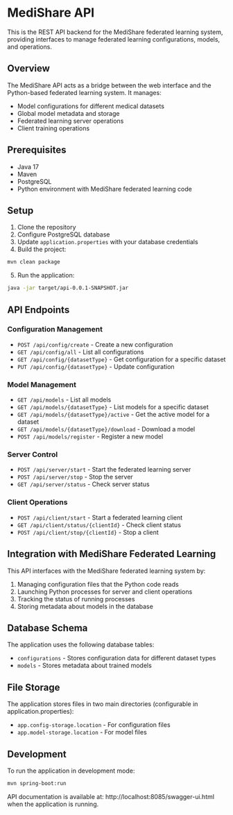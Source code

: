 # MediShare API

This is the REST API backend for the MediShare federated learning system, providing interfaces to manage federated learning configurations, models, and operations.

## Overview

The MediShare API acts as a bridge between the web interface and the Python-based federated learning system. It manages:

- Model configurations for different medical datasets
- Global model metadata and storage
- Federated learning server operations
- Client training operations

## Prerequisites

- Java 17
- Maven
- PostgreSQL
- Python environment with MediShare federated learning code

## Setup

1. Clone the repository
2. Configure PostgreSQL database
3. Update `application.properties` with your database credentials
4. Build the project:

```bash
mvn clean package
```

5. Run the application:

```bash
java -jar target/api-0.0.1-SNAPSHOT.jar
```

## API Endpoints

### Configuration Management

- `POST /api/config/create` - Create a new configuration
- `GET /api/config/all` - List all configurations
- `GET /api/config/{datasetType}` - Get configuration for a specific dataset
- `PUT /api/config/{datasetType}` - Update configuration

### Model Management

- `GET /api/models` - List all models
- `GET /api/models/{datasetType}` - List models for a specific dataset
- `GET /api/models/{datasetType}/active` - Get the active model for a dataset
- `GET /api/models/{datasetType}/download` - Download a model
- `POST /api/models/register` - Register a new model

### Server Control

- `POST /api/server/start` - Start the federated learning server
- `POST /api/server/stop` - Stop the server
- `GET /api/server/status` - Check server status

### Client Operations

- `POST /api/client/start` - Start a federated learning client
- `GET /api/client/status/{clientId}` - Check client status
- `POST /api/client/stop/{clientId}` - Stop a client

## Integration with MediShare Federated Learning

This API interfaces with the MediShare federated learning system by:

1. Managing configuration files that the Python code reads
2. Launching Python processes for server and client operations
3. Tracking the status of running processes
4. Storing metadata about models in the database

## Database Schema

The application uses the following database tables:

- `configurations` - Stores configuration data for different dataset types
- `models` - Stores metadata about trained models

## File Storage

The application stores files in two main directories (configurable in application.properties):

- `app.config-storage.location` - For configuration files
- `app.model-storage.location` - For model files

## Development

To run the application in development mode:

```bash
mvn spring-boot:run
```

API documentation is available at:
http://localhost:8085/swagger-ui.html when the application is running.